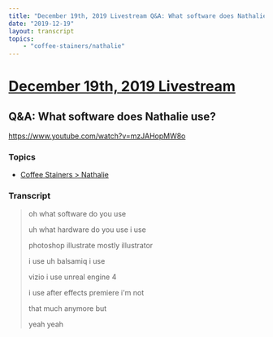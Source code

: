 ```yaml
---
title: "December 19th, 2019 Livestream Q&A: What software does Nathalie use?"
date: "2019-12-19"
layout: transcript
topics:
    - "coffee-stainers/nathalie"
---
```

# [December 19th, 2019 Livestream](../2019-12-19.md)
## Q&A: What software does Nathalie use?
https://www.youtube.com/watch?v=mzJAHopMW8o

### Topics
* [Coffee Stainers > Nathalie](../topics/coffee-stainers/nathalie.md)

### Transcript

> oh what software do you use
>
> uh what hardware do you use i use
>
> photoshop illustrate mostly illustrator
>
> i use uh balsamiq i use
>
> vizio i use unreal engine 4
>
> i use after effects premiere i'm not
>
> that much anymore but
>
> yeah yeah

